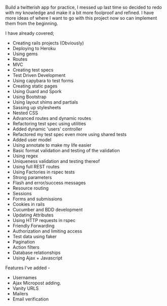 Build a twitterish app for practice, I messed up last time so decided to redo with my knowledge and make it a bit more foolproof and refined. I have more ideas of where I want to go with this project now so can implement them from the beginning.

I have already covered;
* Creating rails projects (Obviously)
* Deploying to Heroku
* Using gems
* Routes
* MVC
* Creating test specs
* Test Driven Development
* Using capybara to test forms
* Creating static pages
* Using Guard and Spork
* Using Bootstrap
* Using layout shims and partials
* Sassing up stylesheets
* Nested CSS
* Advanced routes and dynamic routes
* Refactoring test spec using utilities
* Added dynamic 'users' controller
* Refactored my test spec even more using shared tests
* Added user model
* Using annotate to make my life easier
* Basic format validation and testing of the validation
* Using regex
* Uniqueness validation and testing thereof
* Using full REST routes
* Using Factories in rspec tests
* Strong parameters
* Flash and error/success messages
* Resource routing
* Sessions
* Forms and submissions
* Cookies in rails
* Cucumber and BDD development
* Updating Attributes
* Using HTTP requests in rspec
* Friendly Forwarding
* Authorization and limiting access
* Test data using faker
* Pagination
* Action filters
* Database relationships
* Using Ajax + Javascript

Features I've added -
* Usernames
* Ajax Micropost adding.
* Vanity URLS
* Mailers
* Email verification